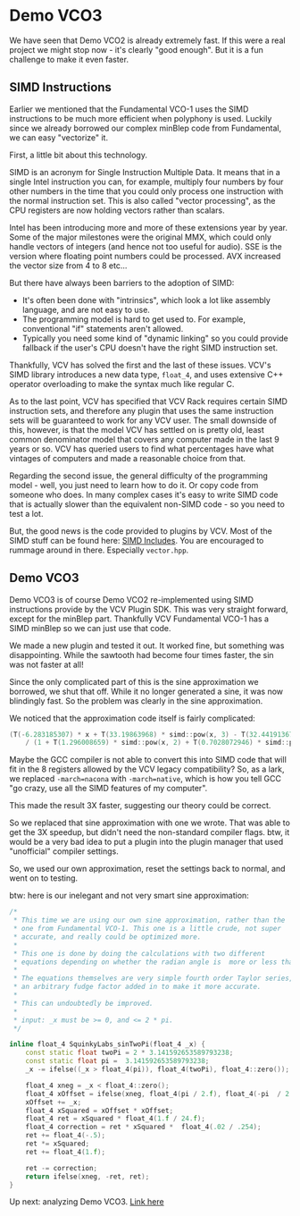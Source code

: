 # Demo VCO3

We have seen that Demo VCO2 is already extremely fast. If this were a real project we might stop now - it's clearly "good enough". But it is a fun challenge to make it even faster.

## SIMD Instructions

Earlier we mentioned that the Fundamental VCO-1 uses the SIMD instructions to be much more efficient when polyphony is used. Luckily since we already borrowed our complex minBlep code from Fundamental, we can easy "vectorize" it.

First, a little bit about this technology.

SIMD is an acronym for Single Instruction Multiple Data. It means that in a single Intel instruction you can, for example, multiply four numbers by four other numbers in the time that you could only process one instruction with the normal instruction set. This is also called "vector processing", as the CPU registers are now holding vectors rather than scalars.

Intel has been introducing more and more of these extensions year by year. Some of the major milestones were the original MMX, which could only handle vectors of integers (and hence not too useful for audio). SSE is the version where floating point numbers could be processed. AVX increased the vector size from 4 to 8 etc...

But there have always been barriers to the adoption of SIMD:

* It's often been done with "intrinsics", which look a lot like assembly language, and are not easy to use.
* The programming model is hard to get used to. For example, conventional "if" statements aren't allowed.
* Typically you need some kind of "dynamic linking" so you could provide fallback if the user's CPU doesn't have the right SIMD instruction set.

Thankfully, VCV has solved the first and the last of these issues. VCV's SIMD library introduces a new data type, `float_4`, and uses extensive C++ operator overloading to make the syntax much like regular C.

As to the last point, VCV has specified that VCV Rack requires certain SIMD instruction sets, and therefore any plugin that uses the same instruction sets will be guaranteed to work for any VCV user. The small downside of this, however, is that the model VCV has settled on is pretty old, least common denominator model that covers any computer made in the last 9 years or so.  VCV has queried users to find what percentages have what vintages of computers and made a reasonable choice from that.

Regarding the second issue, the general difficulty of the programming model - well, you just need to learn how to do it. Or copy code from someone who does. In many complex cases it's easy to write SIMD code that is actually slower than the equivalent non-SIMD code - so you need to test a lot.

But, the good news is the code provided to plugins by VCV. Most of the SIMD stuff can be found here: [SIMD Includes](https://github.com/VCVRack/Rack/tree/v1/include/simd). You are encouraged to rummage around in there. Especially `vector.hpp`.

## Demo VCO3

Demo VCO3 is of course Demo VCO2 re-implemented using SIMD instructions provide by the VCV Plugin SDK. This was very straight forward, except for the minBlep part. Thankfully VCV Fundamental VCO-1 has a SIMD minBlep so we can just use that code.

We made a new plugin and tested it out. It worked fine, but something was disappointing. While the sawtooth had become four times faster, the sin was not faster at all!

Since the only complicated part of this is the sine approximation we borrowed, we shut that off. While it no longer generated a sine, it was now blindingly fast. So the problem was clearly in the sine approximation.

We noticed that the approximation code itself is fairly complicated:

``` C++
(T(-6.283185307) * x + T(33.19863968) * simd::pow(x, 3) - T(32.44191367) * simd::pow(x, 5))
    / (1 + T(1.296008659) * simd::pow(x, 2) + T(0.7028072946) * simd::pow(x, 4));
```

Maybe the GCC compiler is not able to convert this into SIMD code that will fit in the 8 registers allowed by the VCV legacy compatibility? So, as a lark, we replaced `-march=nacona` with `-march=native`, which is how you tell GCC "go crazy, use all the SIMD features of my computer".

This made the result 3X faster, suggesting our theory could be correct.

So we replaced that sine approximation with one we wrote. That was able to get the 3X speedup, but didn't need the non-standard compiler flags. btw, it would be a very bad idea to put a plugin into the plugin manager that used "unofficial" compiler settings.

So, we used our own approximation, reset the settings back to normal, and went on to testing.

btw: here is our inelegant and not very smart sine approximation:

```c++
/*
 * This time we are using our own sine approximation, rather than the
 * one from Fundamental VCO-1. This one is a little crude, not super
 * accurate, and really could be optimized more.
 *
 * This one is done by doing the calculations with two different
 * equations depending on whether the radian angle is  more or less than pi.
 *
 * The equations themselves are very simple fourth order Taylor series, with
 * an arbitrary fudge factor added in to make it more accurate.
 *
 * This can undoubtedly be improved.
 *
 * input: _x must be >= 0, and <= 2 * pi.
 */

inline float_4 SquinkyLabs_sinTwoPi(float_4 _x) {
    const static float twoPi = 2 * 3.141592653589793238;
    const static float pi =  3.141592653589793238;
    _x -= ifelse((_x > float_4(pi)), float_4(twoPi), float_4::zero());

    float_4 xneg = _x < float_4::zero();
    float_4 xOffset = ifelse(xneg, float_4(pi / 2.f), float_4(-pi  / 2.f));
    xOffset += _x;
    float_4 xSquared = xOffset * xOffset;
    float_4 ret = xSquared * float_4(1.f / 24.f);
    float_4 correction = ret * xSquared *  float_4(.02 / .254);
    ret += float_4(-.5);
    ret *= xSquared;
    ret += float_4(1.f);

    ret -= correction;
    return ifelse(xneg, -ret, ret);
}
```

Up next: analyzing Demo VCO3. [Link here](./vco3-cpu.md)